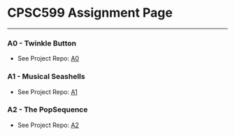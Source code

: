 # CPSC599 Assignment Page
<hr>

### A0 - Twinkle Button
- See Project Repo: [A0](https://github.com/PKDT-93/CPSC599/tree/main/A0)

### A1 - Musical Seashells
- See Project Repo: [A1](https://github.com/PKDT-93/CPSC599/tree/main/A1)

### A2 - The PopSequence
- See Project Repo: [A2](https://github.com/PKDT-93/CPSC599/tree/main/A2)
